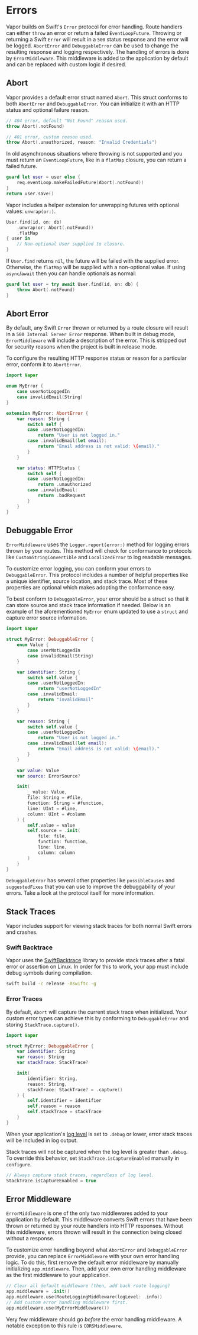 # Errors

Vapor builds on Swift's `Error` protocol for error handling. Route handlers can either `throw` an error or return a failed `EventLoopFuture`. Throwing or returning a Swift `Error` will result in a `500` status response and the error will be logged. `AbortError` and `DebuggableError` can be used to change the resulting response and logging respectively. The handling of errors is done by `ErrorMiddleware`. This middleware is added to the application by default and can be replaced with custom logic if desired. 

## Abort

Vapor provides a default error struct named `Abort`. This struct conforms to both `AbortError` and `DebuggableError`. You can initialize it with an HTTP status and optional failure reason.

```swift
// 404 error, default "Not Found" reason used.
throw Abort(.notFound)

// 401 error, custom reason used.
throw Abort(.unauthorized, reason: "Invalid Credentials")
```

In old asynchronous situations where throwing is not supported and you must return an `EventLoopFuture`, like in a `flatMap` closure, you can return a failed future.

```swift
guard let user = user else {
    req.eventLoop.makeFailedFuture(Abort(.notFound))    
}
return user.save()
```

Vapor includes a helper extension for unwrapping futures with optional values: `unwrap(or:)`. 

```swift
User.find(id, on: db)
    .unwrap(or: Abort(.notFound))
    .flatMap 
{ user in
    // Non-optional User supplied to closure.
}
```

If `User.find` returns `nil`, the future will be failed with the supplied error. Otherwise, the `flatMap` will be supplied with a non-optional value. If using `async`/`await` then you can handle optionals as normal:

```swift
guard let user = try await User.find(id, on: db) {
    throw Abort(.notFound)
}
```


## Abort Error

By default, any Swift `Error` thrown or returned by a route closure will result in a `500 Internal Server Error` response. When built in debug mode, `ErrorMiddleware` will include a description of the error. This is stripped out for security reasons when the project is built in release mode. 

To configure the resulting HTTP response status or reason for a particular error, conform it to `AbortError`. 

```swift
import Vapor

enum MyError {
    case userNotLoggedIn
    case invalidEmail(String)
}

extension MyError: AbortError {
    var reason: String {
        switch self {
        case .userNotLoggedIn:
            return "User is not logged in."
        case .invalidEmail(let email):
            return "Email address is not valid: \(email)."
        }
    }

    var status: HTTPStatus {
        switch self {
        case .userNotLoggedIn:
            return .unauthorized
        case .invalidEmail:
            return .badRequest
        }
    }
}
```

## Debuggable Error

`ErrorMiddleware` uses the `Logger.report(error:)` method for logging errors thrown by your routes. This method will check for conformance to protocols like `CustomStringConvertible` and `LocalizedError` to log readable messages.

To customize error logging, you can conform your errors to `DebuggableError`. This protocol includes a number of helpful properties like a unique identifier, source location, and stack trace. Most of these properties are optional which makes adopting the conformance easy. 

To best conform to `DebuggableError`, your error should be a struct so that it can store source and stack trace information if needed. Below is an example of the aforementioned `MyError` enum updated to use a `struct` and capture error source information.

```swift
import Vapor

struct MyError: DebuggableError {
    enum Value {
        case userNotLoggedIn
        case invalidEmail(String)
    }

    var identifier: String {
        switch self.value {
        case .userNotLoggedIn:
            return "userNotLoggedIn"
        case .invalidEmail:
            return "invalidEmail"
        }
    }

    var reason: String {
        switch self.value {
        case .userNotLoggedIn:
            return "User is not logged in."
        case .invalidEmail(let email):
            return "Email address is not valid: \(email)."
        }
    }

    var value: Value
    var source: ErrorSource?

    init(
        _ value: Value,
        file: String = #file,
        function: String = #function,
        line: UInt = #line,
        column: UInt = #column
    ) {
        self.value = value
        self.source = .init(
            file: file,
            function: function,
            line: line,
            column: column
        )
    }
}
```

`DebuggableError` has several other properties like `possibleCauses` and `suggestedFixes` that you can use to improve the debuggability of your errors. Take a look at the protocol itself for more information.

## Stack Traces

Vapor includes support for viewing stack traces for both normal Swift errors and crashes. 

### Swift Backtrace

Vapor uses the [SwiftBacktrace](https://github.com/swift-server/swift-backtrace) library to provide stack traces after a fatal error or assertion on Linux. In order for this to work, your app must include debug symbols during compilation.

```sh
swift build -c release -Xswiftc -g
```

### Error Traces

By default, `Abort` will capture the current stack trace when initialized. Your custom error types can achieve this by conforming to `DebuggableError` and storing `StackTrace.capture()`.

```swift
import Vapor

struct MyError: DebuggableError {
    var identifier: String
    var reason: String
    var stackTrace: StackTrace?

    init(
        identifier: String,
        reason: String,
        stackTrace: StackTrace? = .capture()
    ) {
        self.identifier = identifier
        self.reason = reason
        self.stackTrace = stackTrace
    }
}
```

When your application's [log level](logging.md#level) is set to `.debug` or lower, error stack traces will be included in log output. 

Stack traces will not be captured when the log level is greater than `.debug`. To override this behavior, set `StackTrace.isCaptureEnabled` manually in `configure`. 

```swift
// Always capture stack traces, regardless of log level.
StackTrace.isCaptureEnabled = true
```

## Error Middleware

`ErrorMiddleware` is one of the only two middlewares added to your application by default. This middleware converts Swift errors that have been thrown or returned by your route handlers into HTTP responses. Without this middleware, errors thrown will result in the connection being closed without a response. 

To customize error handling beyond what `AbortError` and `DebuggableError` provide, you can replace `ErrorMiddleware` with your own error handling logic. To do this, first remove the default error middleware by manually initializing `app.middleware`. Then, add your own error handling middleware as the first middleware to your application.

```swift
// Clear all default middleware (then, add back route logging)
app.middleware = .init()
app.middleware.use(RouteLoggingMiddleware(logLevel: .info))
// Add custom error handling middleware first.
app.middleware.use(MyErrorMiddleware())
```

Very few middleware should go _before_ the error handling middleware. A notable exception to this rule is `CORSMiddleware`.
